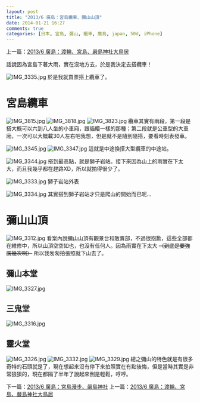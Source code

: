 ```yaml
---
layout: post
title: "2013/6 廣島：宮島纜車、彌山山頂"
date: 2014-01-21 16:27
comments: true
categories: [日本, 宮島, 彌山, 纜車, 廣島, japan, 50d, iPhone]
---
```

上一篇：[2013/6 廣島：渡輪、宮島、嚴島神社大鳥居](http://nan.logdown.com/post/2014/01/21/2013-june-hiroshima-ferries-miyajima-cable-car-and-itsukushima-shrine "2013/6 廣島：渡輪、宮島、嚴島神社大鳥居")

話說因為宮島下著大雨，實在沒地方去，於是我決定去搭纜車！

![IMG_3335.jpg](/assets/img/bs0OIQeyQBWcHT13EfTV_IMG_3335.jpg)
於是我就買票搭上纜車了。

<!--more-->
# 宮島纜車

![IMG_3815.jpg](/assets/img/mxsqL2IqRtyrOj1PUqqp_IMG_3815.jpg)
![IMG_3818.jpg](/assets/img/VF1eXLX0RMJYfydr6o4m_IMG_3818.jpg)
![IMG_3823.jpg](/assets/img/rh59lwN9Qx2edB1o9czW_IMG_3823.jpg)
纜車其實有兩段，第一段是搭大概可以六到八人坐的小車廂，跟貓纜一樣的那種；第二段就是公車型的大車廂，一次可以大概載30人左右吧我想，但是就不是隨到隨搭，要看時刻表發車。

![IMG_3345.jpg](/assets/img/bSrT4DNfRFmSsmQgycAR_IMG_3345.jpg)
![IMG_3347.jpg](/assets/img/tzNSJHjSSbeGc5G3qN41_IMG_3347.jpg)
這就是中途換搭大型纜車的中途站。

![IMG_3344.jpg](/assets/img/mRVXvBE5R7esy2fNjUL4_IMG_3344.jpg)
搭到最高點，就是獅子岩站。接下來因為山上的雨實在下太大，而且我幾乎都在趕路XD，所以就拍得很少了。

![IMG_3333.jpg](/assets/img/XDsfLcFCTWOliNSYoDDC_IMG_3333.jpg)
獅子岩站外表

![IMG_3334.jpg](/assets/img/6l1I8kmJTG6XhqCsSIgg_IMG_3334.jpg)
其實搭到獅子岩站才只是爬山的開始而已呢...

# 彌山山頂

![IMG_3312.jpg](/assets/img/hdmSiHMTTBONJ2QDkwJc_IMG_3312.jpg)
看案內說彌山山頂有觀景台和販賣部，不過很抱歉，這些全部都在維修中，所以山頂空空如也，也沒有任何人。因為雨實在下太大 ~~（到底是要強調幾次啊）~~ 所以我匆匆拍張照就下山去了。

## 彌山本堂

![IMG_3327.jpg](/assets/img/z2ORqNRcReKxYyPK45EJ_IMG_3327.jpg)
## 三鬼堂

![IMG_3316.jpg](/assets/img/3ppfrNYGQFmB0W3cyzeC_IMG_3316.jpg)
## 靈火堂

![IMG_3326.jpg](/assets/img/c85HZI9qQ8eEsfCaJbf8_IMG_3326.jpg)
![IMG_3332.jpg](/assets/img/CFgng9BITVmVxhNGmDvs_IMG_3332.jpg)
![IMG_3329.jpg](/assets/img/x1DN7ngTTpyAGgz3u9EG_IMG_3329.jpg)
總之彌山的特色就是有很多奇特的石頭就是了，現在想起來沒有停下來拍照實在有點後悔，但是當時其實是非常狼狽的，現在都隔了半年了說起來倒是輕鬆，哼哼。

下一篇：[2013/6 廣島：宮島漫步、嚴島神社](http://nan.logdown.com/post/2014/01/23/2013-june-hiroshima-miyajima-itsukushima-shinto-shrine "2013/6 廣島：宮島漫步、嚴島神社")
上一篇：[2013/6 廣島：渡輪、宮島、嚴島神社大鳥居](http://nan.logdown.com/post/2014/01/21/2013-june-hiroshima-ferries-miyajima-cable-car-and-itsukushima-shrine "2013/6 廣島：渡輪、宮島、嚴島神社大鳥居")
